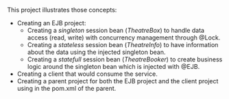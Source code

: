 This project illustrates those concepts:
  - Creating an EJB project:
    - Creating a _singleton_ session bean (*TheatreBox*) to handle data access (read, write) with concurrency management through @Lock.
    - Creating a _stateless_ session bean (*TheatreInfo*) to have information about the data using the injected singleton bean.
    - Creating a _statefull_ session bean (*TheatreBooker*) to create business logic around the singleton bean which is injected with @EJB.
  - Creating a client that would consume the service.
  - Creating a parent project for both the EJB project and the client project using <module></module> in the pom.xml of the parent.
